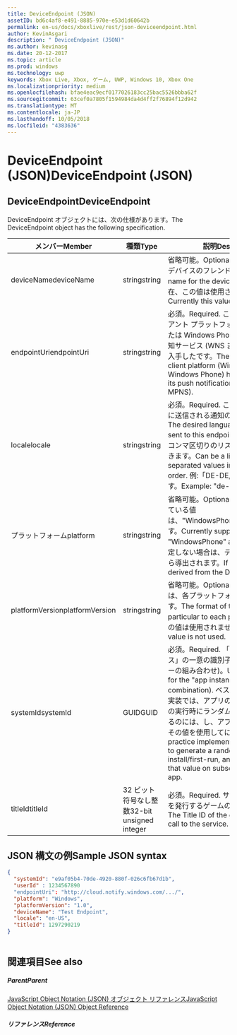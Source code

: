 ```yaml
---
title: DeviceEndpoint (JSON)
assetID: bd6c4af8-e491-8885-970e-e53d1d60642b
permalink: en-us/docs/xboxlive/rest/json-deviceendpoint.html
author: KevinAsgari
description: " DeviceEndpoint (JSON)"
ms.author: kevinasg
ms.date: 20-12-2017
ms.topic: article
ms.prod: windows
ms.technology: uwp
keywords: Xbox Live, Xbox, ゲーム, UWP, Windows 10, Xbox One
ms.localizationpriority: medium
ms.openlocfilehash: bfae4eac9ecf0177026183cc25bac5526bbba62f
ms.sourcegitcommit: 63cef0a7805f1594984da4d4ff2f76894f12d942
ms.translationtype: MT
ms.contentlocale: ja-JP
ms.lasthandoff: 10/05/2018
ms.locfileid: "4383636"
---
```

# <a name="deviceendpoint-json"></a><span data-ttu-id="9ffa3-104">DeviceEndpoint (JSON)</span><span class="sxs-lookup"><span data-stu-id="9ffa3-104">DeviceEndpoint (JSON)</span></span>
 
<a id="ID4EO"></a>

 
## <a name="deviceendpoint"></a><span data-ttu-id="9ffa3-105">DeviceEndpoint</span><span class="sxs-lookup"><span data-stu-id="9ffa3-105">DeviceEndpoint</span></span>
 
<span data-ttu-id="9ffa3-106">DeviceEndpoint オブジェクトには、次の仕様があります。</span><span class="sxs-lookup"><span data-stu-id="9ffa3-106">The DeviceEndpoint object has the following specification.</span></span>
 
| <span data-ttu-id="9ffa3-107">メンバー</span><span class="sxs-lookup"><span data-stu-id="9ffa3-107">Member</span></span>| <span data-ttu-id="9ffa3-108">種類</span><span class="sxs-lookup"><span data-stu-id="9ffa3-108">Type</span></span>| <span data-ttu-id="9ffa3-109">説明</span><span class="sxs-lookup"><span data-stu-id="9ffa3-109">Description</span></span>| 
| --- | --- | --- | 
| <span data-ttu-id="9ffa3-110">deviceName</span><span class="sxs-lookup"><span data-stu-id="9ffa3-110">deviceName</span></span>| <span data-ttu-id="9ffa3-111">string</span><span class="sxs-lookup"><span data-stu-id="9ffa3-111">string</span></span>| <span data-ttu-id="9ffa3-112">省略可能。</span><span class="sxs-lookup"><span data-stu-id="9ffa3-112">Optional.</span></span> <span data-ttu-id="9ffa3-113">該当する場合は、デバイスのフレンドリ名。</span><span class="sxs-lookup"><span data-stu-id="9ffa3-113">A friendly name for the device, if applicable.</span></span> <span data-ttu-id="9ffa3-114">現在、この値は使用されません。</span><span class="sxs-lookup"><span data-stu-id="9ffa3-114">Currently this value is not used.</span></span>| 
| <span data-ttu-id="9ffa3-115">endpointUri</span><span class="sxs-lookup"><span data-stu-id="9ffa3-115">endpointUri</span></span>| <span data-ttu-id="9ffa3-116">string</span><span class="sxs-lookup"><span data-stu-id="9ffa3-116">string</span></span>| <span data-ttu-id="9ffa3-117">必須。</span><span class="sxs-lookup"><span data-stu-id="9ffa3-117">Required.</span></span> <span data-ttu-id="9ffa3-118">この URL は、クライアント プラットフォーム (Windows または Windows Phone) が、プッシュ通知サービス (WNS または MPNS) から入手したです。</span><span class="sxs-lookup"><span data-stu-id="9ffa3-118">The URL that the client platform (Windows or Windows Phone) has obtained from its push notification service (WNS or MPNS).</span></span>| 
| <span data-ttu-id="9ffa3-119">locale</span><span class="sxs-lookup"><span data-stu-id="9ffa3-119">locale</span></span>| <span data-ttu-id="9ffa3-120">string</span><span class="sxs-lookup"><span data-stu-id="9ffa3-120">string</span></span>| <span data-ttu-id="9ffa3-121">必須。</span><span class="sxs-lookup"><span data-stu-id="9ffa3-121">Required.</span></span> <span data-ttu-id="9ffa3-122">このエンドポイントに送信される通知の目的の言語です。</span><span class="sxs-lookup"><span data-stu-id="9ffa3-122">The desired language of notifications sent to this endpoint.</span></span> <span data-ttu-id="9ffa3-123">優先順位の値をコンマ区切りのリストであることができます。</span><span class="sxs-lookup"><span data-stu-id="9ffa3-123">Can be a list of comma-separated values in preference order.</span></span> <span data-ttu-id="9ffa3-124">例:「DE-DE, EN-US, en」します。</span><span class="sxs-lookup"><span data-stu-id="9ffa3-124">Example: "de-DE, en-US, en".</span></span>| 
| <span data-ttu-id="9ffa3-125">プラットフォーム</span><span class="sxs-lookup"><span data-stu-id="9ffa3-125">platform</span></span>| <span data-ttu-id="9ffa3-126">string</span><span class="sxs-lookup"><span data-stu-id="9ffa3-126">string</span></span>| <span data-ttu-id="9ffa3-127">省略可能。</span><span class="sxs-lookup"><span data-stu-id="9ffa3-127">Optional.</span></span> <span data-ttu-id="9ffa3-128">現在サポートされている値は、"WindowsPhone"と"Windows"です。</span><span class="sxs-lookup"><span data-stu-id="9ffa3-128">Currently supported values are "WindowsPhone" and "Windows".</span></span> <span data-ttu-id="9ffa3-129">指定しない場合は、デバイス トークンから導出されます。</span><span class="sxs-lookup"><span data-stu-id="9ffa3-129">If not specified, it is derived from the Device token.</span></span>| 
| <span data-ttu-id="9ffa3-130">platformVersion</span><span class="sxs-lookup"><span data-stu-id="9ffa3-130">platformVersion</span></span>| <span data-ttu-id="9ffa3-131">string</span><span class="sxs-lookup"><span data-stu-id="9ffa3-131">string</span></span>| <span data-ttu-id="9ffa3-132">省略可能。</span><span class="sxs-lookup"><span data-stu-id="9ffa3-132">Optional.</span></span> <span data-ttu-id="9ffa3-133">この文字列の形式は、各プラットフォームを特定します。</span><span class="sxs-lookup"><span data-stu-id="9ffa3-133">The format of this string is particular to each platform.</span></span> <span data-ttu-id="9ffa3-134">現在、この値は使用されません。</span><span class="sxs-lookup"><span data-stu-id="9ffa3-134">Currently this value is not used.</span></span>| 
| <span data-ttu-id="9ffa3-135">systemId</span><span class="sxs-lookup"><span data-stu-id="9ffa3-135">systemId</span></span>| <span data-ttu-id="9ffa3-136">GUID</span><span class="sxs-lookup"><span data-stu-id="9ffa3-136">GUID</span></span>| <span data-ttu-id="9ffa3-137">必須。</span><span class="sxs-lookup"><span data-stu-id="9ffa3-137">Required.</span></span> <span data-ttu-id="9ffa3-138">「アプリ インスタンス」の一意の識別子 (デバイス/ユーザーの組み合わせ)。</span><span class="sxs-lookup"><span data-stu-id="9ffa3-138">Unique identifier for the "app instance" (device/user combination).</span></span> <span data-ttu-id="9ffa3-139">ベスト プラクティスの実装では、アプリのインストール/最初の実行時にランダムな GUID を生成するのには、し、アプリの後続の実行でその値を使用してに進みます。</span><span class="sxs-lookup"><span data-stu-id="9ffa3-139">Best practice implementation is for an app to generate a random GUID upon install/first-run, and continue to use that value on subsequent runs of the app.</span></span>| 
| <span data-ttu-id="9ffa3-140">titleId</span><span class="sxs-lookup"><span data-stu-id="9ffa3-140">titleId</span></span>| <span data-ttu-id="9ffa3-141">32 ビット符号なし整数</span><span class="sxs-lookup"><span data-stu-id="9ffa3-141">32-bit unsigned integer</span></span>| <span data-ttu-id="9ffa3-142">必須。</span><span class="sxs-lookup"><span data-stu-id="9ffa3-142">Required.</span></span> <span data-ttu-id="9ffa3-143">サービスに呼び出しを発行するゲームのタイトル ID です。</span><span class="sxs-lookup"><span data-stu-id="9ffa3-143">The Title ID of the game issuing the call to the service.</span></span>| 
  
<a id="ID4EGD"></a>

 
## <a name="sample-json-syntax"></a><span data-ttu-id="9ffa3-144">JSON 構文の例</span><span class="sxs-lookup"><span data-stu-id="9ffa3-144">Sample JSON syntax</span></span>
 

```json
{
  "systemId": "e9af05b4-70de-4920-880f-026c6fb67d1b",
  "userId" : 1234567890
  "endpointUri": "http://cloud.notify.windows.com/.../",
  "platform": "Windows",
  "platformVersion": "1.0",
  "deviceName": "Test Endpoint",
  "locale": "en-US",
  "titleId": 1297290219
}
    
```

  
<a id="ID4EPD"></a>

 
## <a name="see-also"></a><span data-ttu-id="9ffa3-145">関連項目</span><span class="sxs-lookup"><span data-stu-id="9ffa3-145">See also</span></span>
 
<a id="ID4ERD"></a>

 
##### <a name="parent"></a><span data-ttu-id="9ffa3-146">Parent</span><span class="sxs-lookup"><span data-stu-id="9ffa3-146">Parent</span></span> 

[<span data-ttu-id="9ffa3-147">JavaScript Object Notation (JSON) オブジェクト リファレンス</span><span class="sxs-lookup"><span data-stu-id="9ffa3-147">JavaScript Object Notation (JSON) Object Reference</span></span>](atoc-xboxlivews-reference-json.md)

  
<a id="ID4E4D"></a>

 
##### <a name="reference"></a><span data-ttu-id="9ffa3-148">リファレンス</span><span class="sxs-lookup"><span data-stu-id="9ffa3-148">Reference</span></span>   